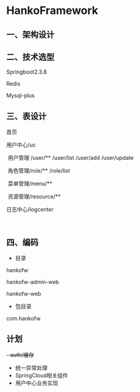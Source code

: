 # HankoFramework

## 一、架构设计

## 二、技术选型



Springboot2.3.8

Redis 

Mysql-plus

## 三、表设计

首页

用户中心/uc

​	用户管理 /user/**   /user/list   /user/add   /user/update

​	角色管理/role/**    /role/list

​	菜单管理/menu/**

​	资源管理/resource/**

日志中心/logcenter

​	



## 四、编码

- 目录 

hankofw

hankofw-admin-web

hankofw-web



- 包目录

com.hankofw



## 计划
~~- auth/缓存~~
- 统一异常处理
- SpringCloud相关组件
- 用户中心业务实现
